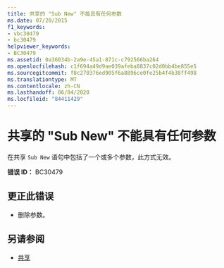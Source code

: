 ```yaml
---
title: 共享的 "Sub New" 不能具有任何参数
ms.date: 07/20/2015
f1_keywords:
- vbc30479
- bc30479
helpviewer_keywords:
- BC30479
ms.assetid: 0a36034b-2a9e-45a1-871c-c792566ba264
ms.openlocfilehash: c1f694a49d9ae039afeba8837c02d0bb4be855e5
ms.sourcegitcommit: f8c270376ed905f6a8896ce0fe25b4f4b38ff498
ms.translationtype: MT
ms.contentlocale: zh-CN
ms.lasthandoff: 06/04/2020
ms.locfileid: "84411429"
---
```

# <a name="shared-sub-new-cannot-have-any-parameters"></a>共享的 "Sub New" 不能具有任何参数
在共享 `Sub New` 语句中包括了一个或多个参数，此方式无效。  
  
 **错误 ID：** BC30479  
  
## <a name="to-correct-this-error"></a>更正此错误  
  
- 删除参数。  
  
## <a name="see-also"></a>另请参阅

- [共享](../language-reference/modifiers/shared.md)
